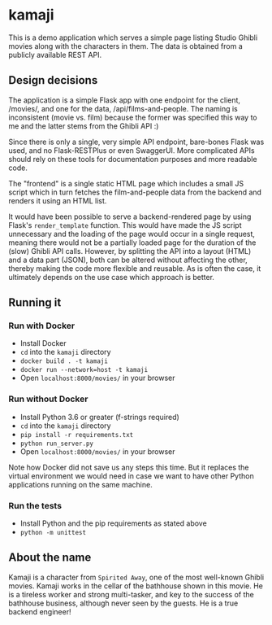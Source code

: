 # kamaji
This is a demo application which serves a simple page listing Studio Ghibli movies along with the characters in them. The data is obtained from a publicly available REST API.

## Design decisions

The application is a simple Flask app with one endpoint for the client, /movies/, and one for the data, /api/films-and-people. The naming is inconsistent (movie vs. film) because the former was specified this way to me and the latter stems from the Ghibli API :)

Since there is only a single, very simple API endpoint, bare-bones Flask was used, and no Flask-RESTPlus or even SwaggerUI. More complicated APIs should rely on these tools for documentation purposes and more readable code.

The "frontend" is a single static HTML page which includes a small JS script which in turn fetches the film-and-people data from the backend and renders it using an HTML list.

It would have been possible to serve a backend-rendered page by using Flask's `render_template` function. This would have made the JS script unnecessary and the loading of the page would occur in a single request, meaning there would not be a partially loaded page for the duration of the (slow) Ghibli API calls. However, by splitting the API into a layout (HTML) and a data part (JSON), both can be altered without affecting the other, thereby making the code more flexible and reusable. As is often the case, it ultimately depends on the use case which approach is better.

## Running it

### Run with Docker

- Install Docker
- `cd` into the `kamaji` directory
- `docker build . -t kamaji`
- `docker run --network=host -t kamaji`
- Open `localhost:8000/movies/` in your browser

### Run without Docker

- Install Python 3.6 or greater (f-strings required)
- `cd` into the `kamaji` directory
- `pip install -r requirements.txt`
- `python run_server.py`
- Open `localhost:8000/movies/` in your browser

Note how Docker did not save us any steps this time. But it replaces the virtual environment we would need in case we want to have other Python applications running on the same machine.

### Run the tests

- Install Python and the pip requirements as stated above
- `python -m unittest`

## About the name

Kamaji is a character from `Spirited Away`, one of the most well-known Ghibli movies. Kamaji works in the cellar of the bathhouse shown in this movie. He is a tireless worker and strong multi-tasker, and key to the success of the bathhouse business, although never seen by the guests. He is a true backend engineer!
